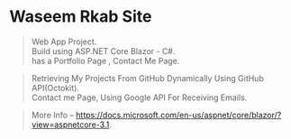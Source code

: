# Waseem Rkab Site

>Web App Project.<br>
>Build using ASP.NET Core Blazor - C#.<br>
>has a Portfolio Page , Contact Me Page.<br>

>Retrieving My Projects From GitHub Dynamically Using GitHub API(Octokit).<br>
>Contact me Page, Using Google API For Receiving Emails.

>More Info – https://docs.microsoft.com/en-us/aspnet/core/blazor/?view=aspnetcore-3.1.
